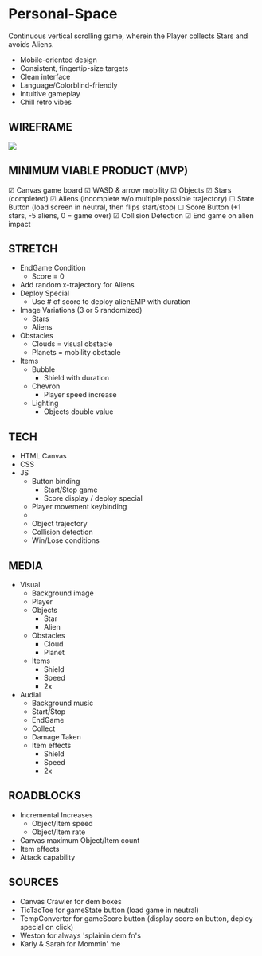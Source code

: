# Personal-Space

Continuous vertical scrolling game, wherein the Player collects Stars and avoids Aliens.
* Mobile-oriented design
* Consistent, fingertip-size targets
* Clean interface
* Language/Colorblind-friendly
* Intuitive gameplay
* Chill retro vibes
## WIREFRAME
![](https://i.imgur.com/IwWzCY5.jpg)
## MINIMUM VIABLE PRODUCT (MVP)
☑ Canvas game board
☑ WASD & arrow mobility
☑ Objects
    ☑ Stars (completed)
    ☑ Aliens (incomplete w/o multiple possible trajectory)
☐ State Button (load screen in neutral, then flips start/stop)
☐ Score Button (+1 stars, -5 aliens, 0 = game over)
☑ Collision Detection
☑ End game on alien impact
## STRETCH
* EndGame Condition
    * Score = 0
* Add random x-trajectory for Aliens
* Deploy Special
    * Use # of score to deploy alienEMP with duration
* Image Variations (3 or 5 randomized)
    * Stars
    * Aliens
* Obstacles
    * Clouds = visual obstacle
    * Planets = mobility obstacle
* Items
    * Bubble
        * Shield with duration
    * Chevron
        * Player speed increase
    * Lighting
        * Objects double value
## TECH
* HTML Canvas
* CSS
* JS
    * Button binding
        * Start/Stop game 
        * Score display / deploy special
    * Player movement keybinding
    * 
    * Object trajectory
    * Collision detection
    * Win/Lose conditions
## MEDIA
* Visual
    * Background image
    * Player
    * Objects
        * Star
        * Alien
    * Obstacles
        * Cloud
        * Planet
    * Items
        * Shield
        * Speed
        * 2x
* Audial
    * Background music
    * Start/Stop
    * EndGame
    * Collect
    * Damage Taken
    * Item effects
        * Shield
        * Speed
        * 2x
## ROADBLOCKS
* Incremental Increases
    * Object/Item speed
    * Object/Item rate
* Canvas maximum Object/Item count
* Item effects
* Attack capability
## SOURCES
* Canvas Crawler for dem boxes
* TicTacToe for gameState button (load game in neutral)
* TempConverter for gameScore button (display score on button, deploy special on click)
* Weston for always 'splainin dem fn's
* Karly & Sarah for Mommin' me